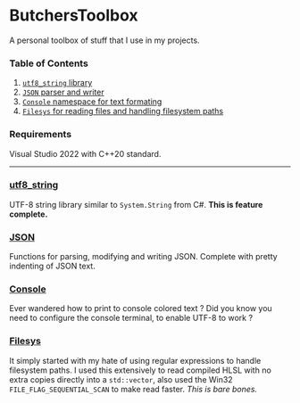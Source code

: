 # ButchersToolbox
A personal toolbox of stuff that I use in my projects.

### Table of Contents
1. [`utf8_string` library](#utf8_string)
2. [`JSON` parser and writer](#json)
3. [`Console` namespace for text formating](#console)
4. [`Filesys` for reading files and handling filesystem paths](#filesys)

### Requirements
Visual Studio 2022 with C++20 standard.

---

### [utf8_string](./ButchersToolbox/Source%20Code/ButchersToolbox/utf8_string/)
UTF-8 string library similar to `System.String` from C#.
**This is feature complete.**

### [JSON](./ButchersToolbox/Source%20Code/ButchersToolbox/JSON/)
Functions for parsing, modifying and writing JSON. Complete with pretty indenting of JSON text.

### [Console](./ButchersToolbox/Source%20Code/ButchersToolbox/Console/)
Ever wandered how to print to console colored text ?
Did you know you need to configure the console terminal, to enable UTF-8 to work ?

### [Filesys](./ButchersToolbox/Source%20Code/ButchersToolbox/Filesys/)
It simply started with my hate of using regular expressions to handle filesystem paths.
I used this extensively to read compiled HLSL with no extra copies directly into a `std::vector`, also used the Win32 `FILE_FLAG_SEQUENTIAL_SCAN` to make read faster.
*This is bare bones.*
